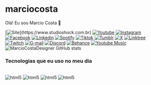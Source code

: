 # marciocosta

Olá! Eu sou Marcio Costa 👋

[![Site](https://img.shields.io/website-up-up-green-greend/http/monip.org.svgsite:)](https://www.studioshock.com.br)
[![Youtube](https://img.shields.io/badge/YouTube-FF0000?style=for-the-badge&logo=youtube&logoColor=white)](https://www.youtube.com/@studioshockrecord/videos?view=0&sort=dd&shelf_id=1)
[![Instagram](https://img.shields.io/badge/Instagram-E4405F?style=for-the-badge&logo=instagram&logoColor=white)](https://www.instagram.com/marcio_costa_design?igsh=MWoxcDltMjRwMnBsYQ==)
[![Facebook](https://img.shields.io/badge/Facebook-1877F2?style=for-the-badge&logo=facebook&logoColor=white)](https://www.facebook.com/studioshock/?locale=pt_BR)
[![Linkedin](https://img.shields.io/badge/LinkedIn-0077B5?style=for-the-badge&logo=linkedin&logoColor=white)](https://www.linkedin.com/in/marcio-silva-da-costa-43b7232a/)
[![Spotify](https://img.shields.io/badge/Spotify-1ED760?&style=for-the-badge&logo=spotify&logoColor=white)](https://open.spotify.com/intl-pt/album/35IB9w5IYe4NpFIflawfre)
[![Tiktok](https://img.shields.io/badge/TikTok-000000?style=for-the-badge&logo=tiktok&logoColor=white)](https://www.tiktok.com/@progtraxx)
[![Tumblr](https://img.shields.io/badge/LinkedIn-0077B5?style=for-the-badge&logo=linkedin&logoColor=white)](https://www.tumblr.com/djsussa)
[![X](https://img.shields.io/badge/Twitter-1DA1F2?style=for-the-badge&logo=twitter&logoColor=white)](https://x.com/progtraxx)
[![Linktree](https://img.shields.io/badge/linktree-39E09B?style=for-the-badge&logo=linktree&logoColor=white)](https://linktr.ee/Progtraxx)
[![Twitch](https://img.shields.io/badge/Twitch-9146FF?style=for-the-badge&logo=twitch&logoColor=white)](https://www.twitch.tv/progtraxx)
[![G-mail](https://img.shields.io/badge/Gmail-D14836?style=for-the-badge&logo=gmail&logoColor=white)](marciosilva.d.costa@gmail.com)
[![Discord](https://img.shields.io/badge/Discord-7289DA?style=for-the-badge&logo=discord&logoColor=white)](marciocostaprogtraxx_16834)
[![Behance](https://img.shields.io/badge/-Behance-blue?style=for-the-badge&logo=behance&logoColor=white)](https://www.behance.net/studioshoc9f19)
[![Youtube Music](https://img.shields.io/badge/YouTube_Music-FF0000?style=for-the-badge&logo=youtube-music&logoColor=white)](https://music.youtube.com/playlist?list=OLAK5uy_mqO21n75gFWxWyrwHq1vz-OpUpRhPEurM)
![MarcioCostaDesigner GitHub stats](https://github-readme-stats.vercel.app/api?username=MarcioCostaDesigner&show_icons=true&theme=onedark)

### Tecnologias que eu uso no meu dia
<div style="display: inline_block"><br/>
<img align="center" alt="html5" src="https://img.shields.io/badge/HTML-239120?style=for-the-badge&logo=html5&logoColor=white" />
<img align="center" alt="html5" src="https://img.shields.io/badge/CSS-239120?&style=for-the-badge&logo=css3&logoColor=white" />
<img align="center" alt="html5" src="https://img.shields.io/badge/Python-3776AB?style=for-the-badge&logo=python&logoColor=white" />
<img align="center" alt="html5" src="https://img.shields.io/badge/JavaScript-F7DF1E?style=for-the-badge&logo=javascript&logoColor=black" />
</div><br/>



